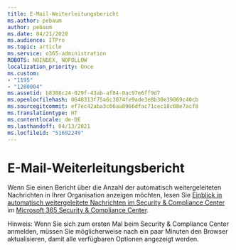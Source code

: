 ```yaml
---
title: E-Mail-Weiterleitungsbericht
ms.author: pebaum
author: pebaum
ms.date: 04/21/2020
ms.audience: ITPro
ms.topic: article
ms.service: o365-administration
ROBOTS: NOINDEX, NOFOLLOW
localization_priority: Once
ms.custom:
- "1195"
- "1200004"
ms.assetid: b8308c24-029f-43ab-af84-0ac97e6ff9d7
ms.openlocfilehash: 0648313f75a6c3074fe9ade3e8b30e39869c40cb
ms.sourcegitcommit: ef7ec42aba3c06aa8966dfac71cec18c08e7acf8
ms.translationtype: HT
ms.contentlocale: de-DE
ms.lasthandoff: 04/13/2021
ms.locfileid: "51692249"
---
```

# <a name="email-forwarding-report"></a>E-Mail-Weiterleitungsbericht

Wenn Sie einen Bericht über die Anzahl der automatisch weitergeleiteten Nachrichten in Ihrer Organisation anzeigen möchten, lesen Sie [Einblick in automatisch weitergeleitete Nachrichten im Security & Compliance Center](https://docs.microsoft.com/microsoft-365/security/office-365-security/mfi-auto-forwarded-messages-report) im [Microsoft 365 Security &amp; Compliance Center](https://protection.office.com/#/homepage).
  
Hinweis: Wenn Sie sich zum ersten Mal beim Security &amp; Compliance Center anmelden, müssen Sie möglicherweise nach ein paar Minuten den Browser aktualisieren, damit alle verfügbaren Optionen angezeigt werden.
  